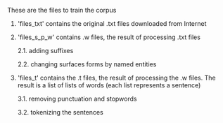 These are the files to train the corpus

1. 'files_txt' contains the original .txt files downloaded from Internet

2. 'files_s_p_w' contains .w files, the result of processing .txt files

	2.1. adding suffixes

	2.2. changing surfaces forms by named entities

3. 'files_t' contains the .t files, the result of processing the .w files. The result is a list of lists of words (each list represents a sentence)

	3.1. removing punctuation and stopwords

	3.2. tokenizing the sentences
